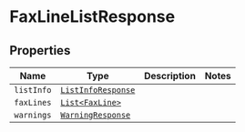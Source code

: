 

# FaxLineListResponse



## Properties

Name | Type | Description | Notes
------------ | ------------- | ------------- | -------------
| `listInfo` | [```ListInfoResponse```](ListInfoResponse.md) |    |  |
| `faxLines` | [```List<FaxLine>```](FaxLine.md) |    |  |
| `warnings` | [```WarningResponse```](WarningResponse.md) |    |  |




